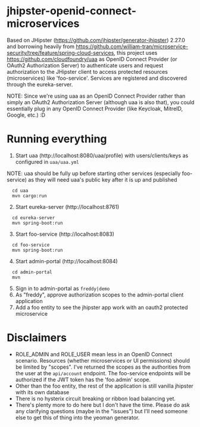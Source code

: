 # jhipster-openid-connect-microservices

Based on JHipster (https://github.com/jhipster/generator-jhipster) 2.27.0 and borrowing heavily from https://github.com/william-tran/microservice-security/tree/feature/spring-cloud-services, this project uses https://github.com/cloudfoundry/uaa as OpenID Connect Provider (or OAuth2 Authorization Server) to authenticate users and request authorization to the JHipster client to access protected resources (microservices) like 'foo-service'. Services are registered and discovered through the eureka-server.

NOTE: Since we're using uaa as an OpenID Connect Provider rather than simply an OAuth2 Authorization Server (although uaa is also that), you could essentially plug in any OpenID Connect Provider (like Keycloak, MitreID, Google, etc.) :D

# Running everything
1. Start uaa (http://localhost:8080/uaa/profile) with users/clients/keys as configured in ```uaa/uaa.yml```
  
  NOTE: uaa should be fully up before starting other services (especially foo-service) as they will need uaa's public key after it is up and published

  ```
    cd uaa
    mvn cargo:run
  ```  

2. Start eureka-server (http://localhost:8761)

  ```
    cd eureka-server
    mvn spring-boot:run
  ```

3. Start foo-service (http://localhost:8083)

  ```
    cd foo-service
    mvn spring-boot:run
  ```
  
4. Start admin-portal (http://localhost:8084)

  ```
    cd admin-portal
    mvn
  ```

5. Sign in to admin-portal as ```freddy|demo```
6. As "freddy", approve authorization scopes to the admin-portal client application
7. Add a foo entity to see the jhipster app work with an oauth2 protected microservice

# Disclaimers

* ROLE_ADMIN and ROLE_USER mean less in an OpenID Connect scenario. Resources (whether microservices or UI permissions) should be limited by "scopes". I've returned the scopes as the authorities from the user at the ```api/account``` endpoint. The foo-service endpoints will be authorized if the JWT token has the 'foo.admin' scope.
* Other than the foo entity, the rest of the application is still vanilla jhipster with its own database
* There is no hysterix circuit breaking or ribbon load balancing yet. 
* There's plenty more to do here but I don't have the time. Please do ask any clarifying questions (maybe in the "issues") but I'll need someone else to get this of thing into the yeoman generator.

